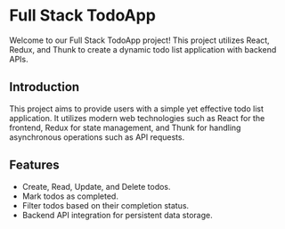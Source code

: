 # Full Stack TodoApp

Welcome to our Full Stack TodoApp project! This project utilizes React, Redux, and Thunk to create a dynamic todo list application with backend APIs.

## Introduction

This project aims to provide users with a simple yet effective todo list application. It utilizes modern web technologies such as React for the frontend, Redux for state management, and Thunk for handling asynchronous operations such as API requests.

## Features

- Create, Read, Update, and Delete todos.
- Mark todos as completed.
- Filter todos based on their completion status.
- Backend API integration for persistent data storage.
